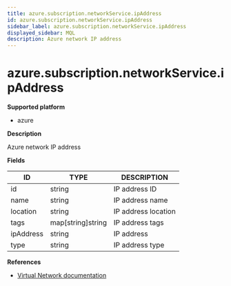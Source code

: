 ```yaml
---
title: azure.subscription.networkService.ipAddress
id: azure.subscription.networkService.ipAddress
sidebar_label: azure.subscription.networkService.ipAddress
displayed_sidebar: MQL
description: Azure network IP address
---
```


# azure.subscription.networkService.ipAddress

**Supported platform**

- azure

**Description**

Azure network IP address

**Fields**

| ID        | TYPE              | DESCRIPTION         |
| --------- | ----------------- | ------------------- |
| id        | string            | IP address ID       |
| name      | string            | IP address name     |
| location  | string            | IP address location |
| tags      | map[string]string | IP address tags     |
| ipAddress | string            | IP address          |
| type      | string            | IP address type     |

**References**

- [Virtual Network documentation](https://learn.microsoft.com/en-us/azure/virtual-network/)
